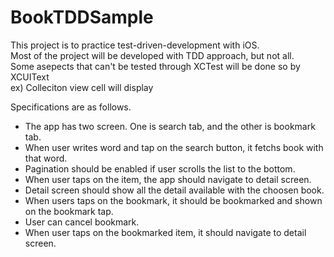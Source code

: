# BookTDDSample

This project is to practice test-driven-development with iOS.</br>
Most of the project will be developed with TDD approach, but not all. </br>
Some asepects that can't be tested through XCTest will be done so by XCUIText </br>
ex) Colleciton view cell will display

Specifications are as follows.
- The app has two screen. One is search tab, and the other is bookmark tab.
- When user writes word and tap on the search button, it fetchs book with that word.
- Pagination should be enabled if user scrolls the list to the bottom.
- When user taps on the item, the app should navigate to detail screen.
- Detail screen should show all the detail available with the choosen book.
- When users taps on the bookmark, it should be bookmarked and shown on the bookmark tap.
- User can cancel bookmark.
- When user taps on the bookmarked item, it should navigate to detail screen.
